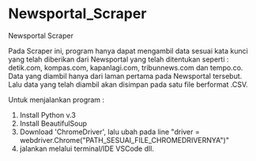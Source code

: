 # Newsportal_Scraper
Newsportal Scraper

Pada Scraper ini, program hanya dapat mengambil data sesuai kata kunci yang telah diberikan dari Newsportal yang telah ditentukan seperti : detik.com, kompas.com, kapanlagi.com, tribunnews.com dan tempo.co. Data yang diambil hanya dari laman pertama pada Newsportal tersebut. Lalu data yang telah diambil akan disimpan pada satu file berformat .CSV.


Untuk menjalankan program :
1. Install Python v.3
2. Install BeautifulSoup
3. Download 'ChromeDriver', lalu ubah pada line "driver = webdriver.Chrome("PATH_SESUAI_FILE_CHROMEDRIVERNYA")"
4. jalankan melalui terminal/IDE VSCode dll.
